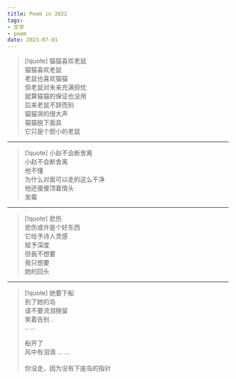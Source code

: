 ```yaml
---
title: Poem in 2022
tags: 
- 文学
- poem
date: 2023-07-01
---
```


> [!quote] 
> 猫猫喜欢老鼠
> <br>
>  猫猫喜欢老鼠<br>
>  老鼠也喜欢猫猫<br>
>  但老鼠对未来充满担忧<br> 
>  就算猫猫的保证也没用<br> 
>  后来老鼠不辞而别<br> 
>  猫猫哭的很大声<br> 
>  猫猫脱下面具<br> 
>  它只是个胆小的老鼠<br>
>  

--- 

> [!quote] 
> 小赵不会断舍离
> <br>
> 小赵不会断舍离<br>
> 他不懂<br>
> 为什么对面可以走的这么干净<br>
> 他还傻傻顶着情头<br>
> 发霉<br>
> 

---

> [!quote] 
> 悲伤
> <br>
> 悲伤或许是个好东西<br>
> 它给予诗人灵感<br>
> 赋予深度<br>
> 但我不想要<br>
> 我只想要<br>
> 她的回头

--- 

 > [!quote] 
> 她要下船
> <br>
>  到了她的岛<br>
>  请不要流泪挽留<br>
>  笑着告别 .<br>
>  .. ...<br>
> <br> 
>  船开了<br> 
>  风中有泪滴 ... ...<br> 
>  <br>
>  你没走，因为没有下座岛的指针


